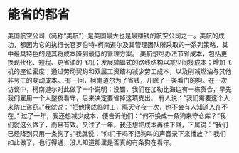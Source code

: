 # 能省的都省
美国航空公司（简称“美航”）是美国最大也是最赚钱的航空公司之一。美航的成功，都因为它的执行长官罗伯特-柯南道尔及其管理团队所采取的一系列策略，其中最具特色的是其将成本降到最低的管理方案。 
美航想尽办法节省成本，包括更换现代化、短程、更省油的飞机；发展轴辐式的路线结构以减少间接成本；增加飞机的座位密度；通过劳动契约和双层工资结构减少劳工成本，以及削减燃油与其他非劳工的变动成本。 
有一回，柯南道尔为了省钱，开除了一条看门的狗。在一次访谈中，柯南道尔对此做了一个说明：没错，我们在加勒比海边有一栋货仓，早先我们雇用一个人整夜看守，后来决定要省掉这项支出。 有人说：“我们需要这个人来防止盗窃。”我就说：“把他换成临时工，隔天守夜一次，也不会有人知道人在不在。” 
过了一年，我还想减少成本，便告诉他们：“何不换成一条狗来守仓库？”我们就这么做了，而且有效。又过了一年，我还想把成本再往下降，下属说：“我们已经降到只用一条狗了。”我就说：“你们干吗不把狗叫的声音录下来播放？” 
我们如此做了，也行得通，没人知道那里是否真的有条狗在看守。
  